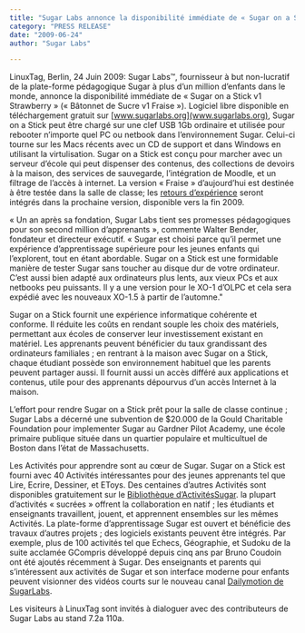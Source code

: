```yaml
---
title: "Sugar Labs annonce la disponibilité immédiate de « Sugar on a Stick », une plate-forme d’apprentissage qui fonctionne sur n’importe quel PC ou netbook dans la salle de classe"
category: "PRESS RELEASE"
date: "2009-06-24"
author: "Sugar Labs"

---
```

<!-- markdownlint-disable -->


LinuxTag, Berlin, 24 Juin 2009: Sugar Labs™, fournisseur à but non-lucratif de
la plate-forme pédagogique Sugar à plus d’un million d’enfants dans le monde,
annonce la disponibilité immédiate de « Sugar on a Stick v1 Strawberry » («
Bâtonnet de Sucre v1 Fraise »). Logiciel libre disponible en téléchargement
gratuit sur [www.sugarlabs.org](www.sugarlabs.org), Sugar on a Stick peut être
chargé sur une clef USB 1Gb ordinaire et utilisée pour rebooter n’importe quel
PC ou netbook dans l’environnement Sugar. Celui-ci tourne sur les Macs récents
avec un CD de support et dans Windows en utilisant la virtulisation. Sugar on
a Stick est conçu pour marcher avec un serveur d’école qui peut dispenser des
contenus, des collections de devoirs à la maison, des services de sauvegarde,
l’intégration de Moodle, et un filtrage de l’accès à internet. La version «
Fraise » d’aujourd’hui est destinée à être testée dans la salle de classe; les
[retours d’expérience](mailto:feedback@sugarlabs.org) seront intégrés dans la
prochaine version, disponible vers la fin 2009.

« Un an après sa fondation, Sugar Labs tient ses promesses pédagogiques pour
son second million d’apprenants », commente Walter Bender, fondateur et
directeur exécutif. « Sugar est choisi parce qu’il permet une expérience
d’apprentissage supérieure pour les jeunes enfants qui l’explorent, tout en
étant abordable. Sugar on a Stick est une formidable manière de tester Sugar
sans toucher au disque dur de votre ordinateur. C’est aussi bien adapté aux
ordinateurs plus lents, aux vieux PCs et aux netbooks peu puissants. Il y a
une version pour le XO-1 d’OLPC et cela sera expédié avec les nouveaux XO-1.5
à partir de l’automne."

Sugar on a Stick fournit une expérience informatique cohérente et conforme. Il
réduite les coûts en rendant souple les choix des matériels, permettant aux
écoles de conserver leur investissement existant en matériel. Les apprenants
peuvent bénéficier du taux grandissant des ordinateurs familiales ; en
rentrant à la maison avec Sugar on a Stick, chaque étudiant possède son
environnement habituel que les parents peuvent partager aussi. Il fournit
aussi un accès différé aux applications et contenus, utile pour des apprenants
dépourvus d’un accès Internet à la maison.

L’effort pour rendre Sugar on a Stick prêt pour la salle de classe continue ;
Sugar Labs a décerné une subvention de $20.000 de la Gould Charitable
Foundation pour implementer Sugar au Gardner Pilot Academy, une école primaire
publique située dans un quartier populaire et multicultuel de Boston dans
l’état de Massachusetts.

Les Activités pour apprendre sont au cœur de Sugar. Sugar on a Stick est
fourni avec 40 Activités intéressantes pour des jeunes apprenants tel que
Lire, Ecrire, Dessiner, et EToys. Des centaines d’autres Activités sont
disponibles gratuitement sur le [Bibliothèque d’ActivitésSugar](http://activities.sugarlabs.org). la plupart d’activités « sucrées »
offrent la collaboration en natif ; les étudiants et enseignants travaillent,
jouent, et apprennent ensembles sur les mêmes Activités. La plate-forme
d’apprentissage Sugar est ouvert et bénéficie des travaux d’autres projets ;
des logiciels existants peuvent être intégrés. Par exemple, plus de 100
activités tel que Echecs, Géographie, et Sudoku de la suite acclamée GCompris
développé depuis cinq ans par Bruno Coudoin ont été ajoutés récemment à Sugar.
Des enseignants et parents qui s’intéressent aux activités de Sugar et son
interface moderne pour enfants peuvent visionner des vidéos courts sur le
nouveau canal [Dailymotion de SugarLabs](http://www.dailymotion.com/sugarlabs).

Les visiteurs à LinuxTag sont invités à dialoguer avec des contributeurs de
Sugar Labs au stand 7.2a 110a.

